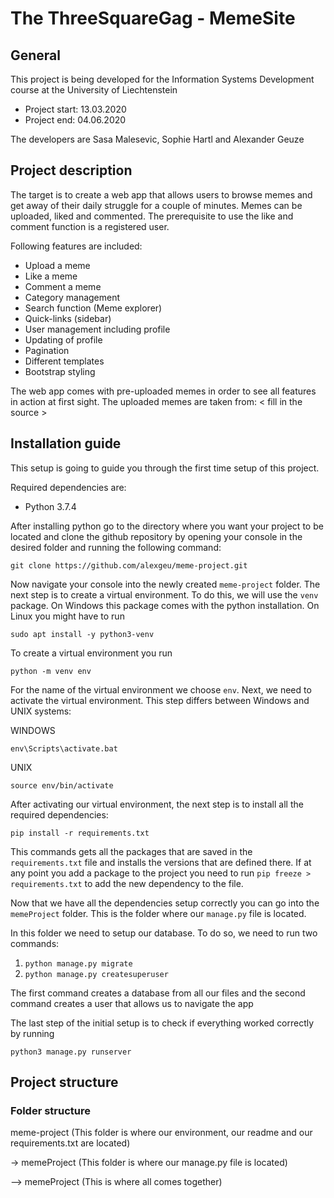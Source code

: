 # The ThreeSquareGag - MemeSite

## General

This project is being developed for the Information Systems Development course at the University of Liechtenstein

* Project start: 13.03.2020
* Project end: 04.06.2020 

The developers are Sasa Malesevic, Sophie Hartl and Alexander Geuze

## Project description
The target is to create a web app that allows users to browse memes and get away of their daily struggle for a couple of minutes.
Memes can be uploaded, liked and commented. The prerequisite to use the like and comment function is a registered user.

Following features are included:
* Upload a meme
* Like a meme
* Comment a meme
* Category management
* Search function (Meme explorer)
* Quick-links (sidebar)
* User management including profile
* Updating of profile
* Pagination
* Different templates
* Bootstrap styling

The web app comes with pre-uploaded memes in order to see all features in action at first sight.
The uploaded memes are taken from: < fill in the source >

## Installation guide

This setup is going to guide you through the first time setup of this project.

Required dependencies are:

- Python 3.7.4

After installing python go to the directory where you want your project to be located and clone the github repository by opening your console in the desired folder and running the following command:

```
git clone https://github.com/alexgeu/meme-project.git
```

Now navigate your console into the newly created `meme-project` folder. The next step is to create a virtual environment. To do this, we will use the `venv` package. On Windows this package comes with the python installation. On Linux you might have to run

```
sudo apt install -y python3-venv
```

To create a virtual environment you run 

```python -m venv env```

For the name of the virtual environment we choose `env`.
Next, we need to activate the virtual environment. This step differs between Windows and UNIX systems:

WINDOWS
```
env\Scripts\activate.bat
```

UNIX
```
source env/bin/activate
```

After activating our virtual environment, the next step is to install all the required dependencies:

```
pip install -r requirements.txt
```

This commands gets all the packages that are saved in the `requirements.txt` file and installs the versions that are defined there. If at any point you add a package to the project you need to run `pip freeze > requirements.txt` to add the new dependency to the file.

Now that we have all the dependencies setup correctly you can go into the `memeProject` folder. This is the folder where our `manage.py` file is located.

In this folder we need to setup our database. To do so, we need to run two commands:

1) `python manage.py migrate`
2) `python manage.py createsuperuser`

The first command creates a database from all our files and the second command creates a user that allows us to navigate the app

The last step of the initial setup is to check if everything worked correctly by running

```
python3 manage.py runserver
```

## Project structure

### Folder structure

meme-project (This folder is where our environment, our readme and our requirements.txt are located)

-> memeProject (This folder is where our manage.py file is located)

--> memeProject (This is where all comes together)
